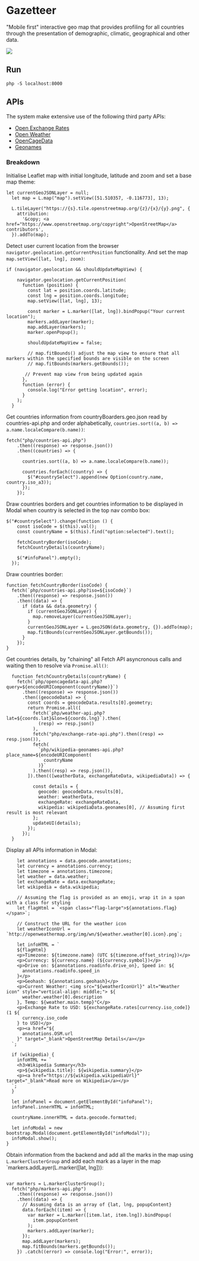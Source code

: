# Gazetteer

"Mobile first" interactive geo map that provides profiling for all countries through the
presentation of demographic, climatic, geographical and other data.

![](preview-map.png)

## Run
`php -S localhost:8000`

## APIs
The system make extensive use of the following third party APIs:

- [Open Exchange Rates](https://openexchangerates.org/signup/free)
- [Open Weather](https://openweathermap.org/api)
- [OpenCageData](https://opencagedata.com/)
- [Geonames](https://www.geonames.org/)

### Breakdown

Initialise Leaflet map with initial longitude, latitude and zoom and set a base map theme:

```
let currentGeoJSONLayer = null;
  let map = L.map("map").setView([51.510357, -0.116773], 13);

  L.tileLayer("https://{s}.tile.openstreetmap.org/{z}/{x}/{y}.png", {
    attribution:
      '&copy; <a href="https://www.openstreetmap.org/copyright">OpenStreetMap</a> contributors',
  }).addTo(map);
```

Detect user current location from the browser `navigator.geolocation.getCurrentPosition` functionality. And set the map `map.setView([lat, lng], zoom)`:

```
if (navigator.geolocation && shouldUpdateMapView) {
 
    navigator.geolocation.getCurrentPosition(
      function (position) {
        const lat = position.coords.latitude;
        const lng = position.coords.longitude;
        map.setView([lat, lng], 13);

        const marker = L.marker([lat, lng]).bindPopup("Your current location");
        markers.addLayer(marker);
        map.addLayer(markers);
        marker.openPopup();

        shouldUpdateMapView = false; 

        // map.fitBounds() adjust the map view to ensure that all markers within the specified bounds are visible on the screen
        // map.fitBounds(markers.getBounds());

       // Prevent map view from being updated again
      },
      function (error) {
        console.log("Error getting location", error);
      }
    );
  }
  ```

Get countries information from countryBoarders.geo.json read by countries-api.php and order alphabetically, `countries.sort((a, b) => a.name.localeCompare(b.name))`:

```
fetch("php/countries-api.php")
    .then((response) => response.json())
    .then((countries) => {

      countries.sort((a, b) => a.name.localeCompare(b.name));

      countries.forEach((country) => {
        $("#countrySelect").append(new Option(country.name, country.iso_a3));
      });
    });
```

Draw countries borders and get countries information to be displayed in Modal when country is selected in the top nav combo box:

```
$("#countrySelect").change(function () {
    const isoCode = $(this).val();
    const countryName = $(this).find("option:selected").text();

    fetchCountryBorder(isoCode);
    fetchCountryDetails(countryName);

    $("#infoPanel").empty();
  });
  ```

  Draw countries border:

  ```
  function fetchCountryBorder(isoCode) {
    fetch(`php/countries-api.php?iso=${isoCode}`)
      .then((response) => response.json())
      .then((data) => {
        if (data && data.geometry) {
          if (currentGeoJSONLayer) {
            map.removeLayer(currentGeoJSONLayer);
          }
          currentGeoJSONLayer = L.geoJSON(data.geometry, {}).addTo(map);
          map.fitBounds(currentGeoJSONLayer.getBounds());
        }
      });
  }
```

  Get countries details, by "chaining" all Fetch API asyncronous calls and waiting then to resolve via `Promise.all()`:

```
  function fetchCountryDetails(countryName) {
    fetch(`php/opencagedata-api.php?query=${encodeURIComponent(countryName)}`)
      .then((response) => response.json())
      .then((geocodeData) => {
        const coords = geocodeData.results[0].geometry;
        return Promise.all([
          fetch(`php/weather-api.php?lat=${coords.lat}&lon=${coords.lng}`).then(
            (resp) => resp.json()
          ),
          fetch("php/exchange-rate-api.php").then((resp) => resp.json()),
          fetch(
            `php/wikipedia-geonames-api.php?place_name=${encodeURIComponent(
              countryName
            )}`
          ).then((resp) => resp.json()),
        ]).then(([weatherData, exchangeRateData, wikipediaData]) => {

          const details = {
            geocode: geocodeData.results[0],
            weather: weatherData,
            exchangeRate: exchangeRateData,
            wikipedia: wikipediaData.geonames[0], // Assuming first result is most relevant
          };
          updateUI(details);
        });
      });
  }
  ```

  Display all APIs information in Modal:
  
  ``` function updateUI(data) {
      let annotations = data.geocode.annotations;
      let currency = annotations.currency;
      let timezone = annotations.timezone;
      let weather = data.weather;
      let exchangeRate = data.exchangeRate;
      let wikipedia = data.wikipedia;

      // Assuming the flag is provided as an emoji, wrap it in a span with a class for styling
      let flagHtml = `<span class="flag-large">${annotations.flag}</span>`;

      // Construct the URL for the weather icon
      let weatherIconUrl = `http://openweathermap.org/img/wn/${weather.weather[0].icon}.png`;

      let infoHTML = `
      ${flagHtml}
      <p>Timezone: ${timezone.name} (UTC ${timezone.offset_string})</p>
      <p>Currency: ${currency.name} (${currency.symbol})</p>
      <p>Drive on: ${annotations.roadinfo.drive_on}, Speed in: ${
        annotations.roadinfo.speed_in
      }</p>
      <p>Geohash: ${annotations.geohash}</p>
      <p>Current Weather: <img src="${weatherIconUrl}" alt="Weather icon" style="vertical-align: middle;"> ${
        weather.weather[0].description
      }, Temp: ${weather.main.temp}°C</p>
      <p>Exchange Rate to USD: ${exchangeRate.rates[currency.iso_code]} (1 ${
        currency.iso_code
      } to USD)</p>
      <p><a href="${
        annotations.OSM.url
      }" target="_blank">OpenStreetMap Details</a></p>
    `;

    if (wikipedia) {
      infoHTML += `
      <h3>Wikipedia Summary</h3>
      <p>${wikipedia.title}: ${wikipedia.summary}</p>
      <p><a href="https://${wikipedia.wikipediaUrl}" target="_blank">Read more on Wikipedia</a></p>
    `;
    }

    let infoPanel = document.getElementById("infoPanel");
    infoPanel.innerHTML = infoHTML;

    countryName.innerHTML = data.geocode.formatted;

    let infoModal = new bootstrap.Modal(document.getElementById("infoModal"));
    infoModal.show();
  }
```  

Obtain information from the backend and add all the marks in the map using `L.markerClusterGroup` and add each mark as a layer in the map `markers.addLayer(L.marker([lat, lng])):

```

var markers = L.markerClusterGroup();
  fetch("php/markers-api.php")
    .then((response) => response.json())
    .then((data) => {
      // Assuming data is an array of {lat, lng, popupContent}
      data.forEach((item) => {
        var marker = L.marker([item.lat, item.lng]).bindPopup(
          item.popupContent
        );
        markers.addLayer(marker);
      });
      map.addLayer(markers);
      map.fitBounds(markers.getBounds());
    }) .catch((error) => console.log("Error:", error));
```